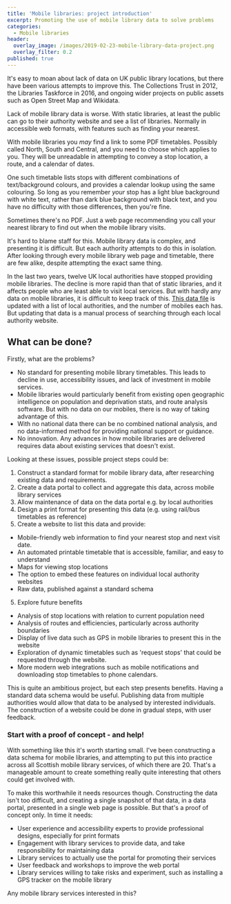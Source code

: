 ```yaml
---
title: 'Mobile libraries: project introduction'
excerpt: Promoting the use of mobile library data to solve problems
categories:
  - Mobile libraries
header:
  overlay_image: /images/2019-02-23-mobile-library-data-project.png
  overlay_filter: 0.2
published: true
---
```


It's easy to moan about lack of data on UK public library locations, but there have been various attempts to improve this. The Collections Trust in 2012, the Libraries Taskforce in 2016, and ongoing wider projects on public assets such as Open Street Map and Wikidata.

Lack of mobile library data is worse. With static libraries, at least the public can go to their authority website and see a list of libraries. Normally in accessible web formats, with features such as finding your nearest.

With mobile libraries you _may_ find a link to some PDF timetables. Possibly called North, South and Central, and you need to choose which applies to you. They will be unreadable in attempting to convey a stop location, a route, and a calendar of dates.

One such timetable lists stops with different combinations of text/background colours, and provides a calendar lookup using the same colouring. So long as you remember _your_ stop has a light blue background with white text, rather than dark blue background with black text, and you have no difficulty with those differences, then you're fine.

Sometimes there's no PDF. Just a web page recommending you call your nearest library to find out when the mobile library visits.

It's hard to blame staff for this. Mobile library data is complex, and presenting it is difficult. But each authority attempts to do this in isolation. After looking through every mobile library web page and timetable, there are few alike, despite attempting the exact same thing.

In the last two years, twelve UK local authorities have stopped providing mobile libraries. The decline is more rapid than that of static libraries, and it affects people who are least able to visit local services. But with hardly any data on mobile libraries, it is difficult to keep track of this. [This data file](https://github.com/LibrariesHacked/mobiles-librarydata/blob/main/data/authorities.csv) is updated with a list of local authorities, and the number of mobiles each has. But updating that data is a manual process of searching through each local authority website.

## What can be done?

Firstly, what are the problems?

- No standard for presenting mobile library timetables. This leads to decline in use, accessibility issues, and lack of investment in mobile services.
- Mobile libraries would particularly benefit from existing open geographic intelligence on population and deprivation stats, and route analysis software. But with no data on our mobiles, there is no way of taking advantage of this.
- With no national data there can be no combined national analysis, and no data-informed method for providing national support or guidance.
- No innovation. Any advances in how mobile libraries are delivered requires data about existing services that doesn't exist.

Looking at these issues, possible project steps could be:

1. Construct a standard format for mobile library data, after researching existing data and requirements.
2. Create a data portal to collect and aggregate this data, across mobile library services
3. Allow maintenance of data on the data portal e.g. by local authorities
4. Design a print format for presenting this data (e.g. using rail/bus timetables as reference)
5. Create a website to list this data and provide:

- Mobile-friendly web information to find your nearest stop and next visit date.
- An automated printable timetable that is accessible, familiar, and easy to understand
- Maps for viewing stop locations
- The option to embed these features on individual local authority websites
- Raw data, published against a standard schema

5. Explore future benefits

- Analysis of stop locations with relation to current population need
- Analysis of routes and efficiencies, particularly across authority boundaries
- Display of live data such as GPS in mobile libraries to present this in the website
- Exploration of dynamic timetables such as 'request stops' that could be requested through the website.
- More modern web integrations such as mobile notifications and downloading stop timetables to phone calendars.

This is quite an ambitious project, but each step presents benefits. Having a standard data schema would be useful. Publishing data from multiple authorities would allow that data to be analysed by interested individuals. The construction of a website could be done in gradual steps, with user feedback.

### Start with a proof of concept - and help!

With something like this it's worth starting small. I've been constructing a data schema for mobile libraries, and attempting to put this into practice across all Scottish mobile library services, of which there are 20. That's a manageable amount to create something really quite interesting that others could get involved with.

To make this worthwhile it needs resources though. Constructing the data isn't too difficult, and creating a single snapshot of that data, in a data portal, presented in a single web page is possible. But that's a proof of concept only. In time it needs:

- User experience and accessibility experts to provide professional designs, especially for print formats
- Engagement with library services to provide data, and take responsibility for maintaining data
- Library services to actually use the portal for promoting their services
- User feedback and workshops to improve the web portal
- Library services willing to take risks and experiment, such as installing a GPS tracker on the mobile library

Any mobile library services interested in this?
